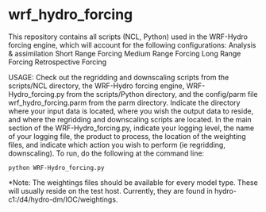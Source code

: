 # wrf_hydro_forcing
This repository contains all scripts (NCL, Python) used in the WRF-Hydro forcing engine, which will account for the following configurations:
    Analysis & assimilation
    Short Range Forcing 
    Medium Range Forcing
    Long Range Forcing
    Retrospective Forcing
    
USAGE:
Check out the regridding and downscaling scripts from the scripts/NCL directory, the WRF-Hydro forcing engine, WRF-Hydro_forcing.py from the scripts/Python directory, and the config/parm file wrf_hydro_forcing.parm from the parm directory.  Indicate the directory where your input data is located, where you wish the output data to reside, and where the regridding and downscaling scripts are located.  In the main section of the WRF-Hydro_forcing.py, indicate your logging level, the name of your logging file, the product to process, the location of the weighting files, and indicate which action you wish to perform (ie regridding, downscaling).  To run, do the following at the command line:

    python WRF-Hydro_forcing.py
    
*Note: The weightings files should be available for every model type.  These will usually reside on the test host.  Currently, they are found in hydro-c1:/d4/hydro-dm/IOC/weightings.
    
    
